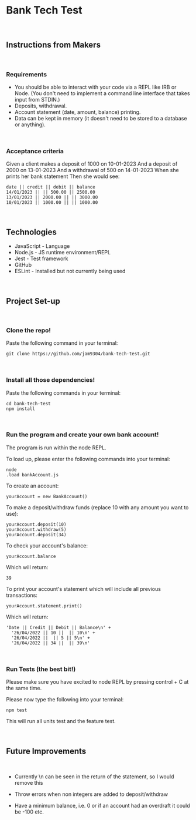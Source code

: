# **Bank Tech Test**

<br />

## **Instructions from Makers**
<br />

### **Requirements**

- You should be able to interact with your code via a REPL like IRB or Node. (You don't need to implement a command line interface that takes input from STDIN.)
- Deposits, withdrawal.
- Account statement (date, amount, balance) printing.
- Data can be kept in memory (it doesn't need to be stored to a database or anything).

<br />

### **Acceptance criteria**

Given a client makes a deposit of 1000 on 10-01-2023
And a deposit of 2000 on 13-01-2023
And a withdrawal of 500 on 14-01-2023
When she prints her bank statement
Then she would see:

```
date || credit || debit || balance
14/01/2023 || || 500.00 || 2500.00
13/01/2023 || 2000.00 || || 3000.00
10/01/2023 || 1000.00 || || 1000.00
```

<br />

## **Technologies**

- JavaScript - Language
- Node.js - JS runtime environment/REPL
- Jest - Test framework
- GitHub
- ESLint - Installed but not currently being used 

<br />

## **Project Set-up**

<br />

### **Clone the repo!**

Paste the following command in your terminal:

```
git clone https://github.com/jam9304/bank-tech-test.git
```

<br />

### **Install all those dependencies!**

Paste the following commands in your terminal:

```
cd bank-tech-test
npm install
```

<br />

### **Run the program and create your own bank account!**

The program is run within the node REPL. 

To load up, please enter the following commands into your terminal:

```
node
.load bankAccount.js
```

To create an account:

```
yourAccount = new BankAccount()
```

To make a deposit/withdraw funds (replace 10 with any amount you want to use):
```
yourAccount.deposit(10)
yourAccount.withdraw(5)
yourAccount.deposit(34)
```

To check your account's balance:

```
yourAccount.balance
```
Which will return:
```
39
```

To print your account's statement which will include all previous transactions:

```
yourAccount.statement.print()
```
Which will return:
```
'Date || Credit || Debit || Balance\n' +
  '26/04/2022 || 10 ||  || 10\n' +
  '26/04/2022 ||  || 5 || 5\n' +
  '26/04/2022 || 34 ||  || 39\n'
```

<br />

### **Run Tests (the best bit!)**

Please make sure you have excited to node REPL by pressing control + C at the same time. 

Please now type the following into your terminal:
```
npm test
```
This will run all units test and the feature test.

<br />

## **Future Improvements**

<br />

- Currently \n can be seen in the return of the statement, so I would remove this

- Throw errors when non integers are added to deposit/withdraw

- Have a minimum balance, i.e. 0 or if an account had an overdraft it could be -100 etc.